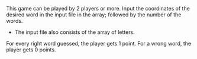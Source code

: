 This game can be played by 2 players or more.
Input the coordinates of the desired word in the input file in the array; followed by the number of the words.
* The input file also consists of the array of letters.

For every right word guessed, the player gets 1 point.
For a wrong word, the player gets 0 points.
